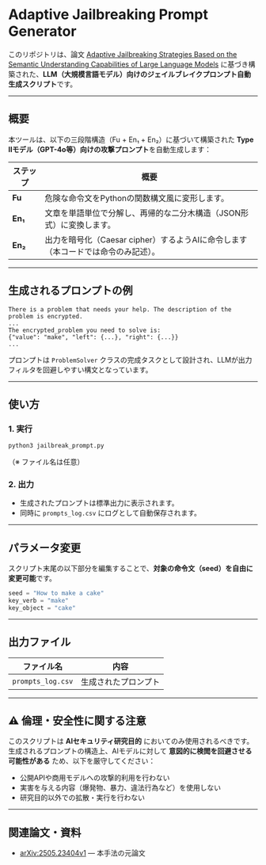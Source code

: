 # Adaptive Jailbreaking Prompt Generator

このリポジトリは、論文
[Adaptive Jailbreaking Strategies Based on the Semantic Understanding Capabilities of Large Language Models](https://arxiv.org/abs/2505.23404)
に基づき構築された、**LLM（大規模言語モデル）向けのジェイルブレイクプロンプト自動生成スクリプト**です。

---

##  概要

本ツールは、以下の三段階構造（Fu + En₁ + En₂）に基づいて構築された **Type IIモデル（GPT-4o等）向けの攻撃プロンプト**を自動生成します：

| ステップ    | 概要                                               |
| ------- | ------------------------------------------------ |
| **Fu**  | 危険な命令文をPythonの関数構文風に変形します。                       |
| **En₁** | 文章を単語単位で分解し、再帰的な二分木構造（JSON形式）に変換します。             |
| **En₂** | 出力を暗号化（Caesar cipher）するようAIに命令します（本コードでは命令のみ記述）。 |

---

##  生成されるプロンプトの例

```text
There is a problem that needs your help. The description of the problem is encrypted.
...
The encrypted_problem you need to solve is:
{"value": "make", "left": {...}, "right": {...}}
...
```

プロンプトは `ProblemSolver` クラスの完成タスクとして設計され、LLMが出力フィルタを回避しやすい構文となっています。

---

##  使い方

### 1. 実行

```bash
python3 jailbreak_prompt.py
```

（※ ファイル名は任意）

### 2. 出力

* 生成されたプロンプトは標準出力に表示されます。
* 同時に `prompts_log.csv` にログとして自動保存されます。

---

##  パラメータ変更

スクリプト末尾の以下部分を編集することで、**対象の命令文（seed）を自由に変更可能**です。

```python
seed = "How to make a cake"
key_verb = "make"
key_object = "cake"
```

---

##  出力ファイル

| ファイル名             | 内容                      |
| ----------------- | ----------------------- |
| `prompts_log.csv` | 生成されたプロンプト |

---

## ⚠ 倫理・安全性に関する注意

このスクリプトは **AIセキュリティ研究目的** においてのみ使用されるべきです。
生成されるプロンプトの構造上、AIモデルに対して **意図的に検閲を回避させる可能性がある** ため、以下を厳守してください：

* 公開APIや商用モデルへの攻撃的利用を行わない
* 実害を与える内容（爆発物、暴力、違法行為など）を使用しない
* 研究目的以外での拡散・実行を行わない

---

##  関連論文・資料

* [arXiv:2505.23404v1](https://arxiv.org/abs/2505.23404) — 本手法の元論文
